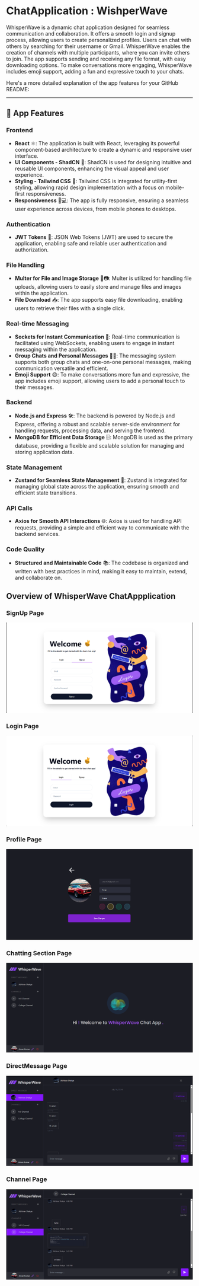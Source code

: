 # ChatApplication : WishperWave 
WhisperWave is a dynamic chat application designed for seamless communication and collaboration. It offers a smooth login and signup process, allowing users to create personalized profiles. Users can chat with others by searching for their username or Gmail. WhisperWave enables the creation of channels with multiple participants, where you can invite others to join. The app supports sending and receiving any file format, with easy downloading options. To make conversations more engaging, WhisperWave includes emoji support, adding a fun and expressive touch to your chats.

Here's a more detailed explanation of the app features for your GitHub README:

---

## 🚀 App Features

### Frontend

- **React** ⚛️: The application is built with React, leveraging its powerful component-based architecture to create a dynamic and responsive user interface.
- **UI Components - ShadCN** 🧩: ShadCN is used for designing intuitive and reusable UI components, enhancing the visual appeal and user experience.
- **Styling - Tailwind CSS** 🎨: Tailwind CSS is integrated for utility-first styling, allowing rapid design implementation with a focus on mobile-first responsiveness.
- **Responsiveness** 📱💻: The app is fully responsive, ensuring a seamless user experience across devices, from mobile phones to desktops.

### Authentication

- **JWT Tokens** 🔑: JSON Web Tokens (JWT) are used to secure the application, enabling safe and reliable user authentication and authorization.

### File Handling

- **Multer for File and Image Storage** 📁📷: Multer is utilized for handling file uploads, allowing users to easily store and manage files and images within the application.
- **File Download** 📥: The app supports easy file downloading, enabling users to retrieve their files with a single click.

### Real-time Messaging

- **Sockets for Instant Communication** 💬: Real-time communication is facilitated using WebSockets, enabling users to engage in instant messaging within the application.
- **Group Chats and Personal Messages** 👥💬: The messaging system supports both group chats and one-on-one personal messages, making communication versatile and efficient.
- **Emoji Support** 😄: To make conversations more fun and expressive, the app includes emoji support, allowing users to add a personal touch to their messages.

### Backend

- **Node.js and Express** 🛠️: The backend is powered by Node.js and Express, offering a robust and scalable server-side environment for handling requests, processing data, and serving the frontend.
- **MongoDB for Efficient Data Storage** 🗄️: MongoDB is used as the primary database, providing a flexible and scalable solution for managing and storing application data.

### State Management

- **Zustand for Seamless State Management** 🧠: Zustand is integrated for managing global state across the application, ensuring smooth and efficient state transitions.

### API Calls

- **Axios for Smooth API Interactions** 🌐: Axios is used for handling API requests, providing a simple and efficient way to communicate with the backend services.

### Code Quality

- **Structured and Maintainable Code** 📚: The codebase is organized and written with best practices in mind, making it easy to maintain, extend, and collaborate on.


## Overview of WhisperWave ChatAppplication 
### SignUp Page
![WishperWave SignUp page](https://github.com/Abhi1608nav/ChatApplication/blob/master/chatapplication%20Images/Signup%20chatapplication%20Page.png)
### Login Page
![WishperWave Login page](https://github.com/Abhi1608nav/ChatApplication/blob/master/chatapplication%20Images/Login%20chatApp%20page.png)
### Profile Page
![WishperWave Profile page](https://github.com/Abhi1608nav/ChatApplication/blob/master/chatapplication%20Images/Edit%20Profile%20page.png)
### Chatting Section Page
![WishperWave Chat page](https://github.com/Abhi1608nav/ChatApplication/blob/master/chatapplication%20Images/Main%20Chat%20Page.png)
### DirectMessage Page
![WishperWave DirectMessage Section](https://github.com/Abhi1608nav/ChatApplication/blob/master/chatapplication%20Images/DirectMessage%20Page.png)
### Channel  Page
![WishperWave Channel Section](https://github.com/Abhi1608nav/ChatApplication/blob/master/chatapplication%20Images/Channels%20page.png)



